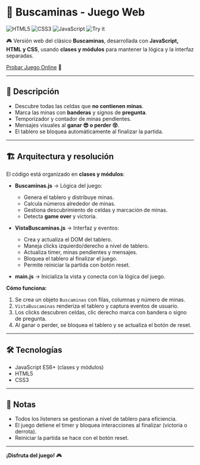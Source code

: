 # 🎯 Buscaminas - Juego Web

![HTML5](https://img.shields.io/badge/HTML5-E34F26?style=for-the-badge&logo=html5&logoColor=white)
![CSS3](https://img.shields.io/badge/CSS3-1572B6?style=for-the-badge&logo=css3&logoColor=white)
![JavaScript](https://img.shields.io/badge/JavaScript-F7DF1E?style=for-the-badge&logo=javascript&logoColor=black)
![Try it](https://img.shields.io/badge/Try%20it-Online-brightgreen?style=for-the-badge)

🎮 Versión web del clásico **Buscaminas**, desarrollada con **JavaScript, HTML y CSS**, usando **clases y módulos** para mantener la lógica y la interfaz separadas.

<a target="_blank" href="https://macauy.github.io/buscaminas/" >Probar Juego Online</a> 🚀

---

## 🚀 Descripción

- Descubre todas las celdas que **no contienen minas**.
- Marca las minas con **banderas** y signos de **pregunta**.
- Temporizador y contador de minas pendientes.
- Mensajes visuales al **ganar 😎 o perder 😵**.
- El tablero se bloquea automáticamente al finalizar la partida.

---

## 🏗 Arquitectura y resolución

El código está organizado en **clases y módulos**:

- **Buscaminas.js** → Lógica del juego:

  - Genera el tablero y distribuye minas.
  - Calcula números alrededor de minas.
  - Gestiona descubrimiento de celdas y marcación de minas.
  - Detecta **game over** y victoria.

- **VistaBuscaminas.js** → Interfaz y eventos:

  - Crea y actualiza el DOM del tablero.
  - Maneja clicks izquierdo/derecho a nivel de tablero.
  - Actualiza timer, minas pendientes y mensajes.
  - Bloquea el tablero al finalizar el juego.
  - Permite reiniciar la partida con botón reset.

- **main.js** → Inicializa la vista y conecta con la lógica del juego.

**Cómo funciona:**

1. Se crea un objeto `Buscaminas` con filas, columnas y número de minas.
2. `VistaBuscaminas` renderiza el tablero y captura eventos de usuario.
3. Los clicks descubren celdas, clic derecho marca con bandera o signo de pregunta.
4. Al ganar o perder, se bloquea el tablero y se actualiza el botón de reset.

---

## 🛠 Tecnologías

- JavaScript ES6+ (clases y módulos)
- HTML5
- CSS3

---

## 📌 Notas

- Todos los listeners se gestionan a nivel de tablero para eficiencia.
- El juego detiene el timer y bloquea interacciones al finalizar (victoria o derrota).
- Reiniciar la partida se hace con el botón reset.

---

**¡Disfruta del juego!** 🎮
